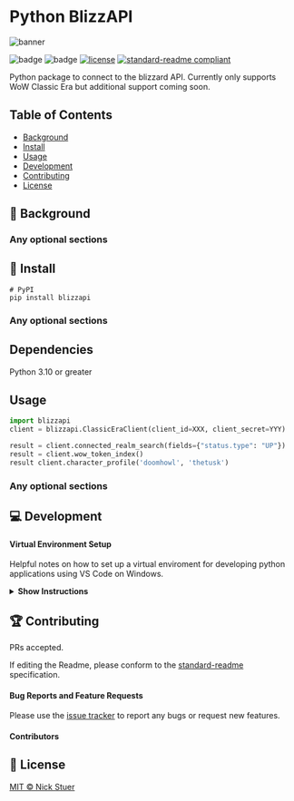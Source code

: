 # Python BlizzAPI

![banner]()

![badge]()
![badge]()
[![license](https://img.shields.io/github/license/nickstuer/blizzapi.svg)](LICENSE)
[![standard-readme compliant](https://img.shields.io/badge/readme%20style-standard-brightgreen.svg?style=flat-square)](https://github.com/RichardLitt/standard-readme)

Python package to connect to the blizzard API. Currently only supports WoW Classic Era but additional support coming soon.

## Table of Contents

- [Background](#background)
- [Install](#install)
- [Usage](#usage)
- [Development](#development)
- [Contributing](#contributing)
- [License](#license)

## 📖 Background

### Any optional sections

## 📌 Install

```
# PyPI
pip install blizzapi
```

### Any optional sections

## Dependencies
Python 3.10 or greater

## Usage

```python
import blizzapi
client = blizzapi.ClassicEraClient(client_id=XXX, client_secret=YYY)

result = client.connected_realm_search(fields={"status.type": "UP"})
result = client.wow_token_index()
result client.character_profile('doomhowl', 'thetusk')
```

### Any optional sections

## 💻 Development

#### Virtual Environment Setup
Helpful notes on how to set up a virtual enviroment for developing python applications using VS Code on Windows.

<details><summary><b>Show Instructions</b></summary>

1. Open "Folder" in VS Code

2. Create Virtual Environment
    1. Press CTRL + SHIFT + P and Select 'Python: Create Virtual Environment'
    2. Follow the prompts

3. Change Default Terminal in VS Code
    1. Press CTRL + SHIFT + P and Select 'Terminal: Select Default Profile'
    2. Choose 'Command Prompt'

4. Test the Virtual Environment
     1. Press CTRL + SHIFT + ~ to open a terminal.
     2. Ensure the prompt begins with '(.venv)'
        
</details>

## 🏆 Contributing

PRs accepted.

If editing the Readme, please conform to the [standard-readme](https://github.com/RichardLitt/standard-readme) specification.

#### Bug Reports and Feature Requests
Please use the [issue tracker](https://github.com/nickstuer/blizzapi/issues) to report any bugs or request new features.

#### Contributors


## 📃 License

[MIT © Nick Stuer](LICENSE)
